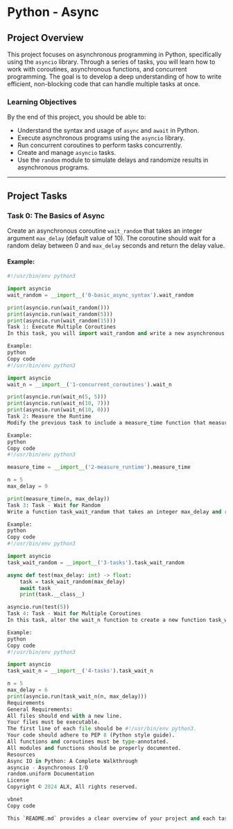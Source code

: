 # Python - Async

## Project Overview

This project focuses on asynchronous programming in Python, specifically using the `asyncio` library. Through a series of tasks, you will learn how to work with coroutines, asynchronous functions, and concurrent programming. The goal is to develop a deep understanding of how to write efficient, non-blocking code that can handle multiple tasks at once.

### Learning Objectives

By the end of this project, you should be able to:

- Understand the syntax and usage of `async` and `await` in Python.
- Execute asynchronous programs using the `asyncio` library.
- Run concurrent coroutines to perform tasks concurrently.
- Create and manage `asyncio` tasks.
- Use the `random` module to simulate delays and randomize results in asynchronous programs.

---

## Project Tasks

### Task 0: The Basics of Async

Create an asynchronous coroutine `wait_random` that takes an integer argument `max_delay` (default value of 10). The coroutine should wait for a random delay between 0 and `max_delay` seconds and return the delay value.

#### Example:

```python
#!/usr/bin/env python3

import asyncio
wait_random = __import__('0-basic_async_syntax').wait_random

print(asyncio.run(wait_random()))
print(asyncio.run(wait_random(5)))
print(asyncio.run(wait_random(15)))
Task 1: Execute Multiple Coroutines
In this task, you will import wait_random and write a new asynchronous coroutine wait_n that spawns wait_random multiple times (specified by the n argument). The function should return the list of all delays in ascending order, without using sort().

Example:
python
Copy code
#!/usr/bin/env python3

import asyncio
wait_n = __import__('1-concurrent_coroutines').wait_n

print(asyncio.run(wait_n(5, 5)))
print(asyncio.run(wait_n(10, 7)))
print(asyncio.run(wait_n(10, 0)))
Task 2: Measure the Runtime
Modify the previous task to include a measure_time function that measures the total execution time of wait_n. The function should return the total time divided by n.

Example:
python
Copy code
#!/usr/bin/env python3

measure_time = __import__('2-measure_runtime').measure_time

n = 5
max_delay = 9

print(measure_time(n, max_delay))
Task 3: Task - Wait for Random
Write a function task_wait_random that takes an integer max_delay and returns an asyncio.Task.

Example:
python
Copy code
#!/usr/bin/env python3

import asyncio
task_wait_random = __import__('3-tasks').task_wait_random

async def test(max_delay: int) -> float:
    task = task_wait_random(max_delay)
    await task
    print(task.__class__)

asyncio.run(test(5))
Task 4: Task - Wait for Multiple Coroutines
In this task, alter the wait_n function to create a new function task_wait_n. Instead of calling wait_random directly, call task_wait_random to create tasks.

Example:
python
Copy code
#!/usr/bin/env python3

import asyncio
task_wait_n = __import__('4-tasks').task_wait_n

n = 5
max_delay = 6
print(asyncio.run(task_wait_n(n, max_delay)))
Requirements
General Requirements:
All files should end with a new line.
Your files must be executable.
The first line of each file should be #!/usr/bin/env python3.
Your code should adhere to PEP 8 (Python style guide).
All functions and coroutines must be type-annotated.
All modules and functions should be properly documented.
Resources
Async IO in Python: A Complete Walkthrough
asyncio - Asynchronous I/O
random.uniform Documentation
License
Copyright © 2024 ALX, All rights reserved.

vbnet
Copy code

This `README.md` provides a clear overview of your project and each task, and it also includes the relevant resources and requirements. You can customize it further if needed. Let me know if you need any adjustments!






